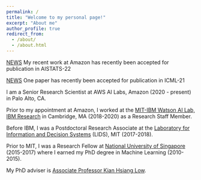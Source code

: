 ```yaml
---
permalink: /
title: "Welcome to my personal page!"
excerpt: "About me"
author_profile: true
redirect_from: 
  - /about/
  - /about.html
---
```


[NEWS](https://htnghia87.github.io/publication/aistats22) My recent work at Amazon has recently been accepted for publication in AISTATS-22

[NEWS](https://htnghia87.github.io/publication/icml21) One paper has recently been accepted for publication in ICML-21

I am a Senior Research Scientist at AWS AI Labs, Amazon (2020 - present) in Palo Alto, CA. 

Prior to my appointment at Amazon, I worked at the [MIT-IBM Watson AI Lab, IBM Research](https://mitibmwatsonailab.mit.edu/people/nghia-hoang/) in Cambridge, MA (2018-2020) as a Research Staff Member. 

Before IBM, I was a Postdoctoral Research Associate at the [Laboratory for Information and Decision Systems](https://lids.mit.edu/) (LIDS), MIT (2017-2018). 

Prior to MIT, I was a Research Fellow at [National University of Singapore](https://nus.edu.sg/) (2015-2017) where I earned my PhD degree in Machine Learning (2010-2015). 

My PhD adviser is [Associate Professor Kian Hsiang Low](http://www.comp.nus.edu.sg/~lowkh).